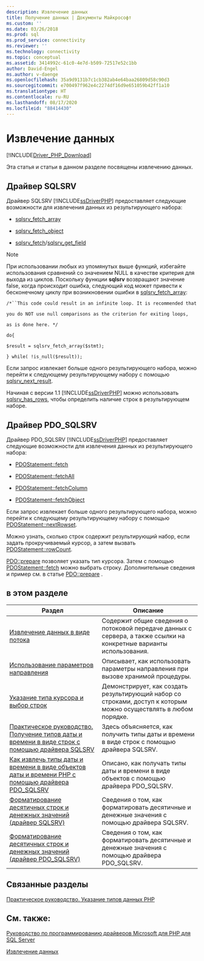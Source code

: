 ```yaml
---
description: Извлечение данных
title: Получение данных | Документы Майкрософт
ms.custom: ''
ms.date: 03/26/2018
ms.prod: sql
ms.prod_service: connectivity
ms.reviewer: ''
ms.technology: connectivity
ms.topic: conceptual
ms.assetid: 3414992c-61c0-4e7d-b509-72517e52c1bb
author: David-Engel
ms.author: v-daenge
ms.openlocfilehash: 35a9d9131b7c1cb382ab4e64baa26809d58c90d3
ms.sourcegitcommit: e700497f962e4c2274df16d9e651059b42ff1a10
ms.translationtype: HT
ms.contentlocale: ru-RU
ms.lasthandoff: 08/17/2020
ms.locfileid: "88414430"
---
```

# <a name="retrieving-data"></a>Извлечение данных
[!INCLUDE[Driver_PHP_Download](../../includes/driver_php_download.md)]

Эта статья и статьи в данном разделе посвящены извлечению данных.  
  
## <a name="sqlsrv-driver"></a>Драйвер SQLSRV  
Драйвер SQLSRV [!INCLUDE[ssDriverPHP](../../includes/ssdriverphp_md.md)] предоставляет следующие возможности для извлечения данных из результирующего набора:  
  
-   [sqlsrv_fetch_array](../../connect/php/sqlsrv-fetch-array.md)  
  
-   [sqlsrv_fetch_object](../../connect/php/sqlsrv-fetch-object.md)  
  
-   [sqlsrv_fetch](../../connect/php/sqlsrv-fetch.md)/[sqlsrv_get_field](../../connect/php/sqlsrv-get-field.md)  
  
> [!NOTE]  
> При использовании любых из упомянутых выше функций, избегайте использования сравнений со значением NULL в качестве критерия для выхода из циклов. Поскольку функции **sqlsrv** возвращают значение false, когда происходит ошибка, следующий код может привести к бесконечному циклу при возникновении ошибки в [sqlsrv_fetch_array](../../connect/php/sqlsrv-fetch-array.md):  
>   
> `/*``This code could result in an infinite loop. It is recommended that`  
>   
> `you do NOT use null comparisons as the criterion for exiting loops,`  
>   
> `as is done here. */`  
>   
> `do{`  
>   
> `$result = sqlsrv_fetch_array($stmt);`  
>   
> `} while( !is_null($result));`  
  
Если запрос извлекает больше одного результирующего набора, можно перейти к следующему результирующему набору с помощью [sqlsrv_next_result](../../connect/php/sqlsrv-next-result.md).  
  
Начиная с версии 1.1 [!INCLUDE[ssDriverPHP](../../includes/ssdriverphp_md.md)] можно использовать [sqlsrv_has_rows](../../connect/php/sqlsrv-has-rows.md), чтобы определить наличие строк в результирующем наборе.  
  
## <a name="pdo_sqlsrv-driver"></a>Драйвер PDO_SQLSRV  
Драйвер PDO_SQLSRV [!INCLUDE[ssDriverPHP](../../includes/ssdriverphp_md.md)] предоставляет следующие возможности для извлечения данных из результирующего набора:  
  
-   [PDOStatement::fetch](../../connect/php/pdostatement-fetch.md)  
  
-   [PDOStatement::fetchAll](../../connect/php/pdostatement-fetchall.md)  
  
-   [PDOStatement::fetchColumn](../../connect/php/pdostatement-fetchcolumn.md)  
  
-   [PDOStatement::fetchObject](../../connect/php/pdostatement-fetchobject.md)  
  
Если запрос извлекает больше одного результирующего набора, можно перейти к следующему результирующему набору с помощью [PDOStatement::nextRowset](../../connect/php/pdostatement-nextrowset.md).  
  
Можно узнать, сколько строк содержит результирующий набор, если задать прокручиваемый курсор, а затем вызвать [PDOStatement::rowCount](../../connect/php/pdostatement-rowcount.md).  
  
[PDO::prepare](../../connect/php/pdo-prepare.md) позволяет указать тип курсора. Затем с помощью [PDOStatement::fetch](../../connect/php/pdostatement-fetch.md) можно выбрать строку. Дополнительные сведения и пример см. в статье [PDO::prepare](../../connect/php/pdo-prepare.md) .  
  
## <a name="in-this-section"></a>в этом разделе  
  
|Раздел|Описание|  
|---------|---------------|  
|[Извлечение данных в виде потока](../../connect/php/retrieving-data-as-a-stream-using-the-sqlsrv-driver.md)|Содержит общие сведения о потоковой передаче данных с сервера, а также ссылки на конкретные варианты использования.|  
|[Использование параметров направления](../../connect/php/using-directional-parameters.md)|Описывает, как использовать параметры направления при вызове хранимой процедуры.|  
|[Указание типа курсора и выбор строк](../../connect/php/specifying-a-cursor-type-and-selecting-rows.md)|Демонстрирует, как создать результирующий набор со строками, доступ к которым можно осуществлять в любом порядке.|  
|[Практическое руководство. Получение типов даты и времени в виде строк с помощью драйвера SQLSRV](../../connect/php/how-to-retrieve-date-and-time-type-as-strings-using-the-sqlsrv-driver.md)|Здесь объясняется, как получить типы даты и времени в виде строк с помощью драйвера SQLSRV.|  
|[Как извлечь типы даты и времени в виде объектов даты и времени PHP с помощью драйвера PDO_SQLSRV](../../connect/php/how-to-retrieve-datetime-objects-using-pdo-sqlsrv-driver.md)|Описано, как получать типы даты и времени в виде объектов с помощью драйвера PDO_SQLSRV.|  
|[Форматирование десятичных строк и денежных значений (драйвер SQLSRV)](../../connect/php/formatting-decimals-sqlsrv-driver.md)|Сведения о том, как форматировать десятичные и денежные значения с помощью драйвера SQLSRV.|  
|[Форматирование десятичных строк и денежных значений (драйвер PDO_SQLSRV)](../../connect/php/formatting-decimals-pdo-sqlsrv-driver.md)|Сведения о том, как форматировать десятичные и денежные значения с помощью драйвера PDO_SQLSRV.|  
  
## <a name="related-sections"></a>Связанные разделы  
[Практическое руководство. Указание типов данных PHP](../../connect/php/how-to-specify-php-data-types.md)  
  
## <a name="see-also"></a>См. также:  
[Руководство по программированию драйверов Microsoft для PHP для SQL Server](../../connect/php/programming-guide-for-php-sql-driver.md)

[Извлечение данных](../../connect/php/retrieving-data.md)  
  
